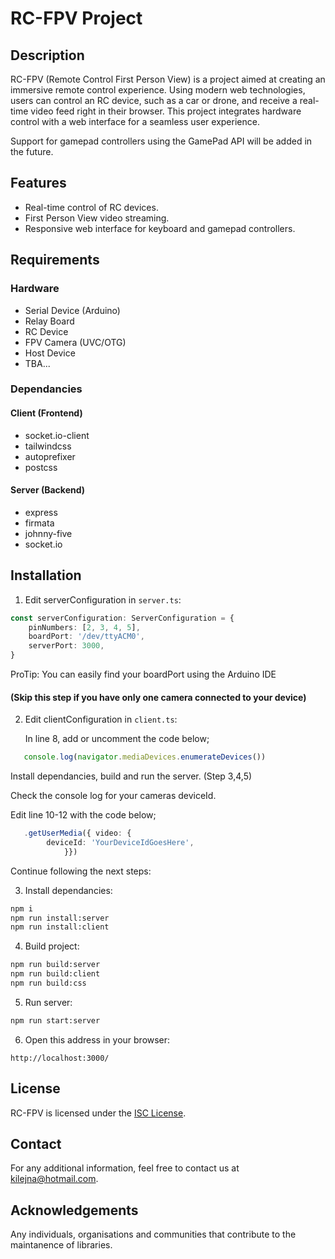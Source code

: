 # RC-FPV Project

## Description

RC-FPV (Remote Control First Person View) is a project aimed at creating an immersive remote control experience. Using modern web technologies, users can control an RC device, such as a car or drone, and receive a real-time video feed right in their browser. This project integrates hardware control with a web interface for a seamless user experience.

Support for gamepad controllers using the GamePad API will be added in the future.

## Features

- Real-time control of RC devices.
- First Person View video streaming.
- Responsive web interface for keyboard and gamepad controllers.

## Requirements

### Hardware

- Serial Device (Arduino)
- Relay Board
- RC Device
- FPV Camera (UVC/OTG)
- Host Device
- TBA...

### Dependancies

#### Client (Frontend)

- socket.io-client
- tailwindcss
- autoprefixer
- postcss

#### Server (Backend)

- express
- firmata
- johnny-five
- socket.io

## Installation

1. Edit serverConfiguration in `server.ts`:

```ts
const serverConfiguration: ServerConfiguration = {
	pinNumbers: [2, 3, 4, 5],
	boardPort: '/dev/ttyACM0',
	serverPort: 3000,
}
```

ProTip: You can easily find your boardPort using the Arduino IDE

   #### (Skip this step if you have only one camera connected to your device)
2. Edit clientConfiguration in `client.ts`:

   
   In line 8, add or uncomment the code below;
   
```ts
   console.log(navigator.mediaDevices.enumerateDevices())
```
   Install dependancies, build and run the server. (Step 3,4,5)
   
   Check the console log for your cameras deviceId.
   
   Edit line 10-12 with the code below;

```ts
   .getUserMedia({ video: {
		deviceId: 'YourDeviceIdGoesHere',
			}})
```

Continue following the next steps:


3. Install dependancies:

```bash
npm i
npm run install:server
npm run install:client
```

4. Build project:

```bash
npm run build:server
npm run build:client
npm run build:css
```

5. Run server:

```bash
npm run start:server
```

6. Open this address in your browser:

```
http://localhost:3000/
````

## License

RC-FPV is licensed under the [ISC License](LICENSE).

## Contact

For any additional information, feel free to contact us at [kilejna@hotmail.com](mailto:kilejna@hotmail.com).

## Acknowledgements

Any individuals, organisations and communities that contribute to the maintanence of libraries.

